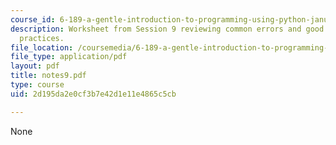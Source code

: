 ```yaml
---
course_id: 6-189-a-gentle-introduction-to-programming-using-python-january-iap-2008
description: Worksheet from Session 9 reviewing common errors and good programming
  practices.
file_location: /coursemedia/6-189-a-gentle-introduction-to-programming-using-python-january-iap-2008/2d195da2e0cf3b7e42d1e11e4865c5cb_notes9.pdf
file_type: application/pdf
layout: pdf
title: notes9.pdf
type: course
uid: 2d195da2e0cf3b7e42d1e11e4865c5cb

---
```

None